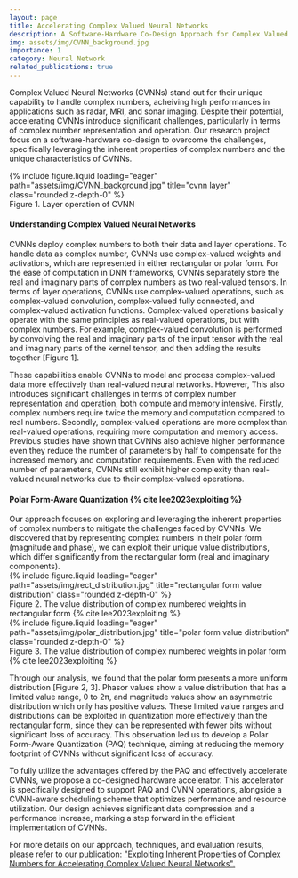 ```yaml
---
layout: page
title: Accelerating Complex Valued Neural Networks
description: A Software-Hardware Co-Design Approach for Complex Valued Neural Networks
img: assets/img/CVNN_background.jpg
importance: 1
category: Neural Network
related_publications: true
---
```




Complex Valued Neural Networks (CVNNs) stand out for their unique capability to handle complex numbers, acheiving high performances in applications such as radar, MRI, and sonar imaging. 
Despite their potential, accelerating CVNNs introduce significant challenges, particularly in terms of complex number representation and operation. 
Our research project focus on a software-hardware co-design to overcome the challenges, specifically leveraging the inherent properties of complex numbers and the unique characteristics of CVNNs.

<div class="row">
    <div class="col-sm mt-3 mt-md-0">
        {% include figure.liquid loading="eager" path="assets/img/CVNN_background.jpg" title="cvnn layer" class="rounded z-depth-0" %}
    </div>
</div>
<div class="caption">
    Figure 1. Layer operation of CVNN
</div>

<h4>Understanding Complex Valued Neural Networks</h4>
CVNNs deploy complex numbers to both their data and layer operations.
To handle data as complex number, CVNNs use complex-valued weights and activations, which are represented in either rectangular or polar form.
For the ease of computation in DNN frameworks, CVNNs separately store the real and imaginary parts of complex numbers as two real-valued tensors.
In terms of layer operations, CVNNs use complex-valued operations, such as complex-valued convolution, complex-valued fully connected, and complex-valued activation functions.
Complex-valued operations basically operate with the same principles as real-valued operations, but with complex numbers.
For example, complex-valued convolution is performed by convolving the real and imaginary parts of the input tensor with the real and imaginary parts of the kernel tensor, and then adding the results together [Figure 1].

These capabilities enable CVNNs to model and process complex-valued data more effectively than real-valued neural networks.
However, This also introduces significant challenges in terms of complex number representation and operation, both compute and memory intensive.
Firstly, complex numbers require twice the memory and computation compared to real numbers.
Secondly, complex-valued operations are more complex than real-valued operations, requiring more computation and memory access.
Previous studies have shown that CVNNs also achieve higher performance even they reduce the number of parameters by half to compensate for the increased memory and computation requirements.
Even with the reduced number of parameters, CVNNs still exhibit higher complexity than real-valued neural networks due to their complex-valued operations.


<h4>Polar Form-Aware Quantization {% cite lee2023exploiting %}</h4>
Our approach focuses on exploring and leveraging the inherent properties of complex numbers to mitigate the challenges faced by CVNNs.
We discovered that by representing complex numbers in their polar form (magnitude and phase), we can exploit their unique value distributions, which differ significantly from the rectangular form (real and imaginary components).

<div class="row">
    <div class="col-sm mt-3 mt-md-0">
        {% include figure.liquid loading="eager" path="assets/img/rect_distribution.jpg" title="rectangular form value distribution" class="rounded z-depth-0" %}
    </div>
</div>
<div class="caption">
    Figure 2. The value distribution of complex numbered weights in rectangular form {% cite lee2023exploiting %}
</div>
<div class="row">
    <div class="col-sm mt-3 mt-md-0">
        {% include figure.liquid loading="eager" path="assets/img/polar_distribution.jpg" title="polar form value distribution" class="rounded z-depth-0" %}
    </div>
</div>
<div class="caption">
    Figure 3. The value distribution of complex numbered weights in polar form {% cite lee2023exploiting %}
</div>

Through our analysis, we found that the polar form presents a more uniform distribution [Figure 2, 3].
Phasor values show a value distribution that has a limited value range, 0 to 2π, and magnitude values show an asymmetric distribution which only has positive values.
These limited value ranges and distributions can be exploited in quantization more effectively than the rectangular form, since they can be represented with fewer bits without significant loss of accuracy.
This observation led us to develop a Polar Form-Aware Quantization (PAQ) technique, aiming at reducing the memory footprint of CVNNs without significant loss of accuracy.

To fully utilize the advantages offered by the PAQ and effectively accelerate CVNNs, we propose a co-designed hardware accelerator.
This accelerator is specifically designed to support PAQ and CVNN operations, alongside a CVNN-aware scheduling scheme that optimizes performance and resource utilization.
Our design achieves significant data compression and a performance increase, marking a step forward in the efficient implementation of CVNNs.

For more details on our approach, techniques, and evaluation results, please refer to our publication: <a href= "https://dl.acm.org/doi/abs/10.1145/3613424.3614287">"Exploiting Inherent Properties of Complex Numbers for Accelerating Complex Valued Neural Networks".